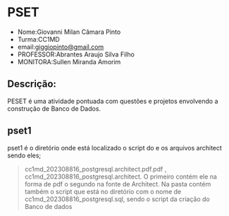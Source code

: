 # PSET 
- Nome:Giovanni Milan Câmara Pinto
- Turma:CC1MD
- email:giggiopinto@gmail.com
- PROFESSOR:Abrantes Araujo Silva Filho
- MONITORA:Sullen Miranda Amorim
## Descrição:
PESET é uma atividade pontuada com questões e projetos envolvendo a construção de Banco de Dados.
## pset1
pset1 é o diretório onde está localizado o script do e os arquivos architect sendo eles;
> cc1md_202308816_postgresql.architect.pdf.pdf , cc1md_202308816_postgresql.architect.
> O primeiro contém ele na forma de pdf o segundo na fonte de Architect.
Na pasta contém também o script que está no diretório com o nome de cc1md_202308816_postgresql.sql, sendo o script da criação do Banco de dados
